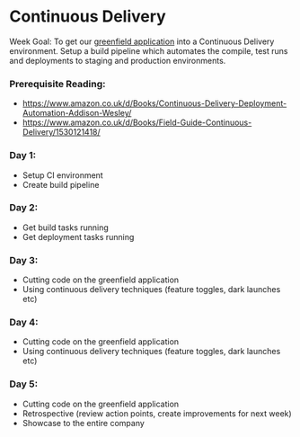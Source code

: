 # Continuous Delivery

Week Goal: To get our [greenfield application](./application/brief.md) into a Continuous Delivery environment. Setup a build pipeline which automates the compile, test runs and deployments to staging and production environments.

### Prerequisite Reading:

* https://www.amazon.co.uk/d/Books/Continuous-Delivery-Deployment-Automation-Addison-Wesley/
* https://www.amazon.co.uk/d/Books/Field-Guide-Continuous-Delivery/1530121418/

### Day 1:
* Setup CI environment
* Create build pipeline

### Day 2:
* Get build tasks running
* Get deployment tasks running

### Day 3:
* Cutting code on the greenfield application
* Using continuous delivery techniques (feature toggles, dark launches etc)

### Day 4:
* Cutting code on the greenfield application
* Using continuous delivery techniques (feature toggles, dark launches etc)

### Day 5:
* Cutting code on the greenfield application
* Retrospective (review action points, create improvements for next week)
* Showcase to the entire company
